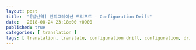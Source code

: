 ```yaml
---
layout: post
title:  "[발번역] 컨피그레이션 드리프트 - Configuration Drift"
date:   2018-08-24 23:18:00 +0900
published: true
categories: [ translation ]
tags: [ translation, translate, configuration drift, configuration, drift, config ]
---
```

